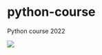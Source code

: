 # python-course
Python course 2022


<img src="https://pythonweppipalvelu.files.wordpress.com/2022/05/image-16.png">
